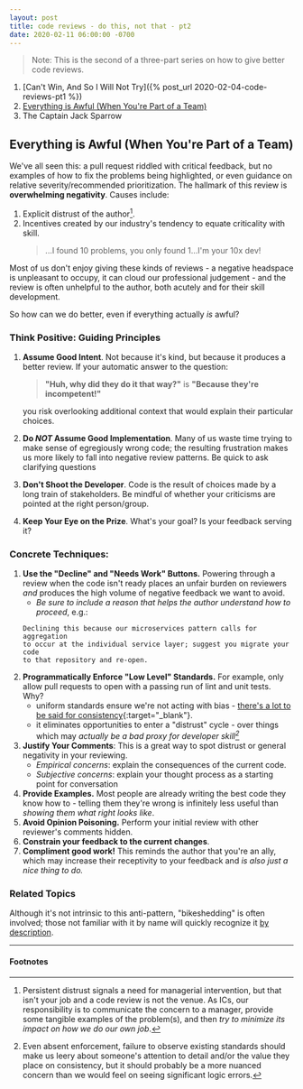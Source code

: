 ```yaml
---
layout: post
title: code reviews - do this, not that - pt2
date: 2020-02-11 06:00:00 -0700
---
```


> Note: This is the second of a three-part series on how to give better code reviews.


1. [Can't Win, And So I Will Not Try]({% post_url 2020-02-04-code-reviews-pt1 %})
2. [Everything is Awful (When You're Part of a Team)](#everything-is-awful-when-youre-part-of-a-team)
3. The Captain Jack Sparrow

## Everything is Awful (When You're Part of a Team)

We've all seen this: a pull request riddled with critical feedback, but no examples of how to fix the problems being highlighted, or even guidance on relative severity/recommended prioritization.  The hallmark of this review is __overwhelming negativity__.  Causes include:

1. Explicit distrust of the author[^1].
3. Incentives created by our industry's tendency to equate criticality with skill.
    > ...I found 10 problems, you only found 1...I'm your 10x dev!

Most of us don't enjoy giving these kinds of reviews - a negative headspace is unpleasant to occupy, it can cloud our professional judgement - and the review is often unhelpful to the author, both acutely and for their skill development.

So how can we do better, even if everything actually _is_ awful?

### Think Positive: Guiding Principles

1. __Assume Good Intent__. Not because it's kind, but because it produces a better review.  If your automatic answer to the question:
    >__"Huh, why did they do it that way?"__ is __"Because they're incompetent!"__

    you risk overlooking additional context that would explain their particular choices.
2. __Do _NOT_ Assume Good Implementation__. Many of us waste time trying to make sense of egregiously wrong code; the resulting frustration makes us more likely to fall into negative review patterns.  Be quick to ask clarifying questions
3. __Don't Shoot the Developer__.  Code is the result of choices made by a long train of stakeholders. Be mindful of whether your criticisms are pointed at the right person/group.
4. __Keep Your Eye on the Prize__.  What's your goal? Is your feedback serving it? 

### Concrete Techniques:
1.  __Use the "Decline" and "Needs Work" Buttons.__ Powering through a review when the code isn't ready places an unfair burden on reviewers _and_ produces the high volume of negative feedback we want to avoid.  
    * _Be sure to include a reason that helps the author understand how to proceed_, e.g.:
    ```
    Declining this because our microservices pattern calls for aggregation
    to occur at the individual service layer; suggest you migrate your code
    to that repository and re-open.
     ```
2. __Programmatically Enforce "Low Level" Standards.__  For example, only allow pull requests to open with a passing run of lint and unit tests. Why?
    *  uniform standards ensure we're not acting with bias - [there's a lot to be said for consistency](https://youtu.be/XXtQMz1RGNw?t=66){:target="_blank"}.
    *  it eliminates opportunities to enter a "distrust" cycle - over things which may _actually be a bad proxy for developer skill[^2]_
3. __Justify Your Comments__: This is a great way to spot distrust or general negativity in your reviewing.  
    * _Empirical concerns_: explain the consequences of the current code.
    * _Subjective concerns_: explain your thought process as a starting point for conversation
4. __Provide Examples.__ Most people are already writing the best code they know how to - telling them they're wrong is infinitely less useful than _showing them what right looks like_. 
5. __Avoid Opinion Poisoning.__ Perform your initial review with other reviewer's comments hidden.
6. __Constrain your feedback to the current changes__.
7. __Compliment good work!__ This reminds the author that you're an ally, which may increase their receptivity to your feedback and _is also just a nice thing to do._


### Related Topics

Although it's not intrinsic to this anti-pattern, "bikeshedding" is often involved; those not familiar with it by name will quickly recognize it [by description](https://en.wikipedia.org/wiki/Law_of_triviality).

---
#### Footnotes

[^1]: Persistent distrust signals a need for managerial intervention, but that isn't your job and a code review is not the venue. As ICs, our responsibility is to communicate the concern to a manager, provide some tangible examples of the problem(s), and then _try to minimize its impact on how we do our own job_[^3].  

[^2]: Even absent enforcement, failure to observe existing standards should make us leery about someone's attention to detail and/or the value they place on consistency, but it should probably be a more nuanced concern than we would feel on seeing significant logic errors.  

[^3]: This is usually easier said than done.

